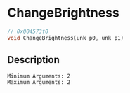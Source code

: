 # ChangeBrightness
```c
// 0x004573f0
void ChangeBrightness(unk p0, unk p1)
```
## Description
```
Minimum Arguments: 2
Maximum Arguments: 2
```
